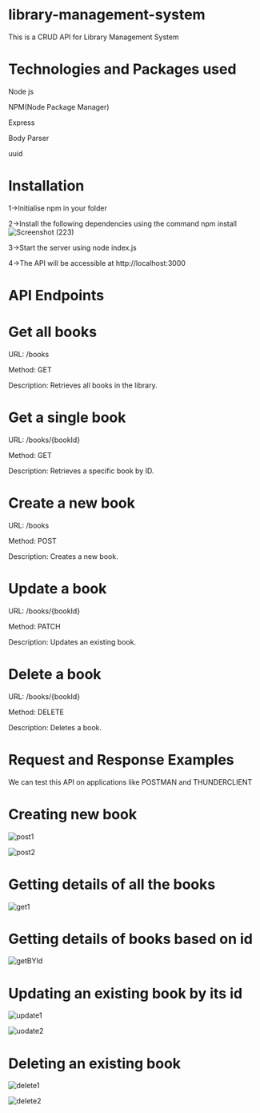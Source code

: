 # library-management-system
This is a CRUD API for Library Management System

# Technologies and Packages used 
Node js

NPM(Node Package Manager)

Express 

Body Parser

uuid 

# Installation 

1->Initialise npm in your folder

2->Install the following dependencies using the command npm install 
![Screenshot (223)](https://github.com/Malayt04/library-management-system/assets/115020340/91601bff-66b1-416e-8031-57ea181b6fb4)

3->Start the server using node index.js

4->The API will be accessible at http://localhost:3000


# API Endpoints 

# Get all books

URL: /books

Method: GET

Description: Retrieves all books in the library.

# Get a single book

URL: /books/{bookId}

Method: GET

Description: Retrieves a specific book by ID.

# Create a new book


URL: /books

Method: POST

Description: Creates a new book.

# Update a book

URL: /books/{bookId}

Method: PATCH

Description: Updates an existing book.

# Delete a book

URL: /books/{bookId}

Method: DELETE

Description: Deletes a book.


# Request and Response Examples

We can test this API on applications like POSTMAN and THUNDERCLIENT

# Creating new book 

![post1](https://github.com/Malayt04/library-management-system/assets/115020340/64f5442f-8e91-4204-aa32-f81aa88fa30d)

![post2](https://github.com/Malayt04/library-management-system/assets/115020340/da2da826-6ada-4841-9cc4-d3a1cf84d9f3)

# Getting details of all the books 

![get1](https://github.com/Malayt04/library-management-system/assets/115020340/6a3378cd-684e-4b96-8f3b-a06e211249c6)

# Getting details of books based on id 

![getBYId](https://github.com/Malayt04/library-management-system/assets/115020340/d521c36f-d451-4f3a-b281-0c142cea2e2c)


# Updating an existing book by its id 

![update1](https://github.com/Malayt04/library-management-system/assets/115020340/d067a6c5-636c-4a23-931a-9176c813c289)

![uodate2](https://github.com/Malayt04/library-management-system/assets/115020340/efe881b7-d406-4993-b61e-9229c8c96ad9)


# Deleting an existing book 

![delete1](https://github.com/Malayt04/library-management-system/assets/115020340/56e364bb-ee7a-4556-93e3-0a80b59cf245)

![delete2](https://github.com/Malayt04/library-management-system/assets/115020340/10656bf1-b300-4727-ba28-65d44f6d5adb)



